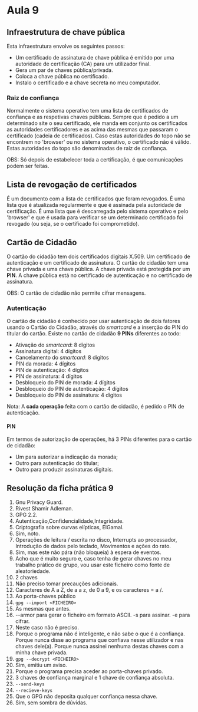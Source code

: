 # Aula 9

## Infraestrutura de chave pública

Esta infraestrutura envolve os seguintes passos:
 - Um certificado de assinatura de chave pública é emitido por uma autoridade de certificação (CA) para um utilizador final.
 - Gera um par de chaves pública/privada.
 - Coloca a chave pública no certificado.
 - Instalo o certificado e a chave secreta no meu computador.

### Raiz de confiança

Normalmente o sistema operativo tem uma lista de certificados de confiança e as respetivas chaves públicas. Sempre que é pedido a um determinado site o seu certificado, ele manda em conjunto os certificados as autoridades certificadores e as acima das mesmas que passaram o certificado (cadeia de certificados). Caso estas autoridades do topo não se encontrem no 'browser' ou no sistema operativo, o certificado não é válido. Estas autoridades do topo são denominadas de raiz de confiança.

OBS: Só depois de estabelecer toda a certificação, é que comunicações podem ser feitas.

## Lista de revogação de certificados

É um documento com a lista de certificados que foram revogados. É uma lista que é atualizada regularmente e que é assinada pela autoridade de certificação. É uma lista que é descarregada pelo sistema operativo e pelo 'browser' e que é usada para verificar se um determinado certificado foi revogado (ou seja, se o certificado foi comprometido).

## Cartão de Cidadão

O cartão do cidadão tem dois certificados digitais X.509. Um certificado de autenticação e um certificado de assinatura. O cartão de cidadão tem uma chave privada e uma chave pública. A chave privada está protegida por um **PIN**. A chave pública está no certificado de autenticação e no certificado de assinatura.

OBS: O cartão de cidadão não permite cifrar mensagens.

### Autenticação
O cartão de cidadão é conhecido por usar autenticação de dois fatores usando o Cartão do Cidadão, através do *smartcard* e a inserção do PIN do titular do cartão. Existe no cartão de cidadão **9 PINs** diferentes ao todo:
 - Ativação do *smartcard*: 8 dígitos
 - Assinatura digital: 4 dígitos
 - Cancelamento do *smartcard*: 8 dígitos
 - PIN da morada: 4 dígitos
 - PIN de autenticação: 4 dígitos
 - PIN de assinatura: 4 dígitos
 - Desbloqueio do PIN de morada: 4 dígitos
 - Desbloqueio do PIN de autenticação: 4 dígitos
 - Desbloqueio do PIN de assinatura: 4 dígitos

Nota: A **cada operação** feita com o cartão de cidadão, é pedido o PIN de autenticação.

#### PIN
Em termos de autorização de operações, há 3 PINs diferentes para o cartão de cidadão:
 - Um para autorizar a indicação da morada;
 - Outro para autenticação do titular;
 - Outro para produzir assinaturas digitais.

## Resolução da ficha prática 9

1. Gnu Privacy Guard.
2. Rivest Shamir Adleman.
3. GPG 2.2.
4. Autenticação,Confidencialidade,Integridade.
5. Criptografia sobre curvas elípticas, ElGamal.
6. Sim, noto.
7. Operações de leitura / escrita no disco, Interrupts ao processador, Introdução de dados pelo teclado, Movimentos e ações do rato.
8. Sim, mas este não pára (não bloqueia) à espera de eventos.
9. Acho que é muito seguro e, caso tenha de gerar chaves no meu trabalho prático de grupo, vou usar este ficheiro como fonte de aleatoriedade.
10. 2 chaves
11. Não preciso tomar precauções adicionais.
12. Caracteres de A a Z, de a a z, de 0 a 9, e os caracteres = a /.
13. Ao porta-chaves público
14. `gpg --import <FICHEIRO>`
15. As mesmas que antes.
16. --armor para gerar o ficheiro em formato ASCII. -s para assinar. -e para cifrar.
17. Neste caso não é preciso.
18. Porque o programa não é inteligente, e não sabe o que é a confiança. Porque nunca disse ao programa que confiava nesse utilizador e nas chaves dele(a). Porque nunca assinei nenhuma destas chaves com a minha chave privada.
19. `gpg --decrypt <FICHEIRO>`
20. Sim, emitiu um aviso.
21. Porque o programa precisa aceder ao porta-chaves privado.
22. 3 chaves de confiança marginal e 1 chave de confiança absoluta.
23. `--send-keys`
24. `--recieve-keys`
25. Que o GPG não deposita qualquer confiança nessa chave.
26. Sim, sem sombra de dúvidas.
